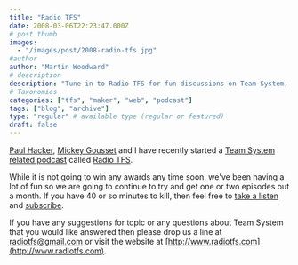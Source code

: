 ```yaml
---
title: "Radio TFS"
date: 2008-03-06T22:23:47.000Z
# post thumb
images:
  - "/images/post/2008-radio-tfs.jpg"
#author
author: "Martin Woodward"
# description
description: "Tune in to Radio TFS for fun discussions on Team System, and join us by sending your questions or suggestions!"
# Taxonomies
categories: ["tfs", "maker", "web", "podcast"]
tags: ["blog", "archive"]
type: "regular" # available type (regular or featured)
draft: false
---
```


[](http://www.radiotfs.com/) [Paul Hacker](http://phacker.wordpress.com/), [Mickey Gousset](http://teamsystemrocks.com/blogs/mickey_gousset/) and I have recently started a [Team System related podcast](http://www.radiotfs.com/) called [Radio TFS](http://www.radiotfs.com/).

While it is not going to win any awards any time soon, we've been having a lot of fun so we are going to continue to try and get one or two episodes out a month. If you have 40 or so minutes to kill, then feel free to [take a listen](http://www.radiotfs.com/ct.ashx?id=ecb4b81c-5a56-4c34-b572-9286ad9710fc&url=http%3a%2f%2ffeeds.feedburner.com%2f%7er%2fradiotfs%2f%7e5%2f245499779%2fradiotfs_003.mp3) and [subscribe](http://feeds.feedburner.com/radiotfs).

If you have any suggestions for topic or any questions about Team System that you would like answered then please drop us a line at [radiotfs@gmail.com](mailto:radiotfs@gmail.com) or visit the website at [http://www.radiotfs.com](http://www.radiotfs.com).
